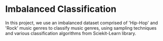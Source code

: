# Imbalanced Classification

In this project, we use an imbalanced dataset comprised of 'Hip-Hop' and 'Rock' music genres to classify music genres, using sampling techniques and various classification algorithms from Sciekit-Learn library. 

